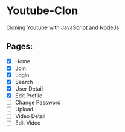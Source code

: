 # Youtube-Clon

Cloning Youtube with JavaScript and NodeJs

## Pages: 

- [x] Home
- [x] Join
- [x] Login
- [x] Search
- [x] User Detail
- [x] Edit Profile
- [ ] Change Password
- [ ] Upload
- [ ] Video Detail
- [ ] Edit Video
